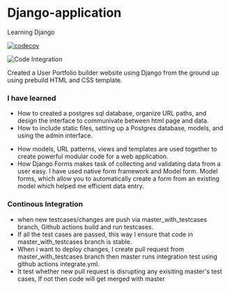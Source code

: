 # Django-application
Learning Django

[![codecov](https://codecov.io/gh/himanshu9345/Django-application/branch/master_with_testcases/graph/badge.svg)](https://codecov.io/gh/himanshu9345/Django-application)

![Code Integration](https://github.com/himanshu9345/Django-application/workflows/Code%20Integration/badge.svg)


Created a User Portfolio builder website using Django from the ground up using prebuild HTML and CSS template. 

### I have learned </br>
- How to created a postgres sql database, organize URL paths, and design the interface to communivate between html page and data. 
- How to include static files, setting up a Postgres database, models, and using the admin interface.
* How models, URL patterns, views and templates are used together to create powerful modular code for a web application.
* How Django Forms makes task of collecting and validating data from a user easy. I have used native form framework and Model form. Model forms, which allow you to automatically create a form from an existing model which helped me efficient data entry.

### Continous Integration
- when new testcases/changes are push via master_with_testcases branch, Github actions build and run testcases.
- If all the test cases are passed, this way I ensure that code in master_with_testcases branch is stable.
- When i want to deploy changes, I create pull request from master_with_testcases branch then master runs integration test using github actions integrate.yml. 
- It test whether new pull request is disrupting any exisiting master's test cases, If not then code will get merged with master
 
